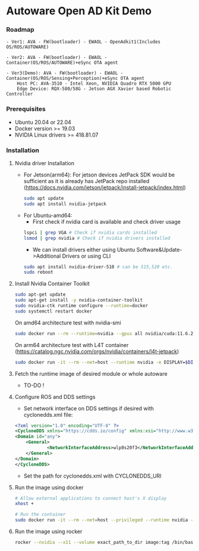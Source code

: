 # Autoware Open AD Kit Demo
### Roadmap
    - Ver1: AVA - FW(bootloader) - EWAOL - OpenAdkit1(Includes OS/ROS/AUTOWARE)
    
    - Ver2: AVA - FW(bootloader) - EWAOL - Container(OS/ROS/AUTOWARE)+eSync OTA agent

    - Ver3(Demo): AVA - FW(bootloader) - EWAOL - Container(OS/ROS/Sensing+Perception)+eSync OTA agent
        Host PC: AVA-3510 - Intel Xeon, NVIDIA Quadro RTX 5000 GPU
        Edge Device: RQX-580/58G - Jetson AGX Xavier based Robotic Controller

### Prerequisites
- Ubuntu 20.04 or 22.04
- Docker version >= 19.03 
- NVIDIA Linux drivers >= 418.81.07

### Installation
1. Nvidia driver Installation
    - For Jetson(arm64):  For jetson devices JetPack SDK would be sufficient as it is already has JetPack repo installed (https://docs.nvidia.com/jetson/jetpack/install-jetpack/index.html)
        ```bash
        sudo apt update
        sudo apt install nvidia-jetpack
        ```
    - For Ubuntu-amd64: 
        - First check if nvidia card is available and check driver usage
        ```bash
        lspci | grep VGA # Check if nvidia cards installed
        lsmod | grep nvidia # Check if nvidia drivers installed
        ```
        - We can install drivers either using Ubuntu Software&Update->Additional Drivers or using CLI 
        ```bash
        sudo apt install nvidia-driver-510 # can be 515,520 etc.
        sudo reboot
        ```

2. Install Nvidia Container Toolkit

    ```bash
    sudo apt-get update
    sudo apt-get install -y nvidia-container-toolkit
    sudo nvidia-ctk runtime configure --runtime=docker
    sudo systemctl restart docker
    ```

    On amd64 architecture test with nvidia-smi

    ```bash
    sudo docker run --rm --runtime=nvidia --gpus all nvidia/cuda:11.6.2-base-ubuntu20.04 nvidia-smi
    ```

    On arm64 architecture test with L4T container (https://catalog.ngc.nvidia.com/orgs/nvidia/containers/l4t-jetpack)

    ```bash
    sudo docker run -it --rm --net=host --runtime nvidia -e DISPLAY=$DISPLAY -v /tmp/.X11-unix/:/tmp/.X11-unix nvcr.io/nvidia/l4t-base:r32.4.3
    ```
3. Fetch the runtime image of desired module or whole autoware
    - TO-DO !
4. Configure ROS and DDS settings
    - Set network interface on DDS settings if desired with cyclonedds.xml file:
    ```xml
    <?xml version="1.0" encoding="UTF-8" ?>
    <CycloneDDS xmlns="https://cdds.io/config" xmlns:xsi="http://www.w3.org/2001/XMLSchema-instance" xsi:schemaLocation="https://cdds.io/config https://raw.githubusercontent.com/eclipse-cyclonedds/cyclonedds/master/etc/cyclonedds.xsd">
    <Domain id="any">
        <General>
                <NetworkInterfaceAddress>wlp0s20f3</NetworkInterfaceAddress>
        </General>
    </Domain>
    </CycloneDDS>
    ```
    - Set the path for cyclonedds.xml with CYCLONEDDS_URI

5. Run the image using docker
    ```bash
    # Allow external applications to connect host's X display
    xhost + 

    # Run the container
    sudo docker run -it --rm --net=host --privileged --runtime nvidia -e DISPLAY=$DISPLAY -v /tmp/.X11-unix/:/tmp/.X11-unix image:tag /bin/bash
    ```
6. Run the image using rocker
    ```bash
    rocker --nvidia --x11 --volume exact_path_to_dir image:tag /bin/bash
    ```
